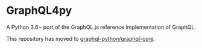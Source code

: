 # GraphQL4py
A Python 3.6+ port of the GraphQL.js reference implementation of GraphQL.

This repository has moved to [graphql-python/graphql-core](https://github.com/graphql-python/graphql-core).

